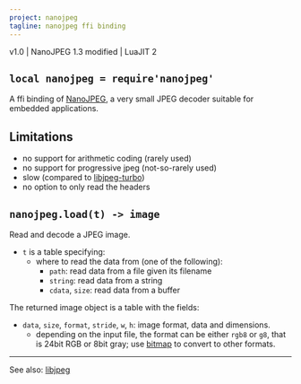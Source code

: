 ```yaml
---
project: nanojpeg
tagline: nanojpeg ffi binding
---
```


v1.0 | NanoJPEG 1.3 modified | LuaJIT 2

## `local nanojpeg = require'nanojpeg'`

A ffi binding of [NanoJPEG], a very small JPEG decoder suitable for embedded applications.

## Limitations

  * no support for arithmetic coding (rarely used)
  * no support for progressive jpeg (not-so-rarely used)
  * slow (compared to [libjpeg-turbo](libjpeg.html))
  * no option to only read the headers

## `nanojpeg.load(t) -> image`

Read and decode a JPEG image.

  * `t` is a table specifying:
    * where to read the data from (one of the following):
      * `path`: read data from a file given its filename
      * `string`: read data from a string
      * `cdata`, `size`: read data from a buffer

The returned image object is a table with the fields:

  * `data`, `size`, `format`, `stride`, `w`, `h`: image format, data and dimensions.
    * depending on the input file, the format can be either `rgb8` or `g8`,
	   that is 24bit RGB or 8bit gray; use [bitmap](bitmap.html) to convert to other formats.

----
See also: [libjpeg](libjpeg.html)


[NanoJPEG]:  http://keyj.emphy.de/nanojpeg/
